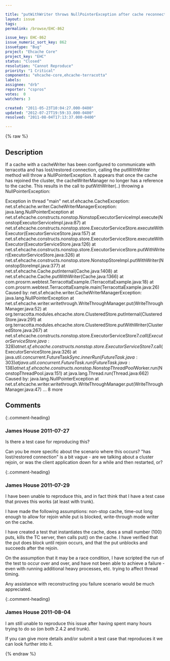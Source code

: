 ```yaml
---

title: "putWithWriter throws NullPointerException after cache reconnects with terracotta server"
layout: issue
tags: 
permalink: /browse/EHC-862

issue_key: EHC-862
issue_numeric_sort_key: 862
issuetype: "Bug"
project: "Ehcache Core"
project_key: "EHC"
status: "Closed"
resolution: "Cannot Reproduce"
priority: "1 Critical"
components: "ehcache-core,ehcache-terracotta"
labels: 
assignee: "drb"
reporter: "cspros"
votes:  0
watchers: 3

created: "2011-05-23T10:04:27.000-0400"
updated: "2012-07-27T19:59:33.000-0400"
resolved: "2011-08-04T17:13:37.000-0400"

---
```




{% raw %}



## Description

<div markdown="1" class="description">

If a cache with a cacheWriter has been configured to communicate with terracotta and has lost/restored connection, calling the putWithWriter method will throw a NullPointerException. It appears that once the cache has rejoined the cluster, the cacheWriterManager no longer has a reference to the cache. This results in the call to putWithWriter(..) throwing a NullPointerException:

Exception in thread "main" net.sf.ehcache.CacheException: net.sf.ehcache.writer.CacheWriterManagerException: java.lang.NullPointerException
	at net.sf.ehcache.constructs.nonstop.NonstopExecutorServiceImpl.execute(NonstopExecutorServiceImpl.java:87)
	at net.sf.ehcache.constructs.nonstop.store.ExecutorServiceStore.executeWithExecutor(ExecutorServiceStore.java:157)
	at net.sf.ehcache.constructs.nonstop.store.ExecutorServiceStore.executeWithExecutor(ExecutorServiceStore.java:126)
	at net.sf.ehcache.constructs.nonstop.store.ExecutorServiceStore.putWithWriter(ExecutorServiceStore.java:326)
	at net.sf.ehcache.constructs.nonstop.store.NonstopStoreImpl.putWithWriter(NonstopStoreImpl.java:377)
	at net.sf.ehcache.Cache.putInternal(Cache.java:1408)
	at net.sf.ehcache.Cache.putWithWriter(Cache.java:1366)
	at com.prosrm.webtest.TerracottaExample.<init>(TerracottaExample.java:18)
	at com.prosrm.webtest.TerracottaExample.main(TerracottaExample.java:26)
Caused by: net.sf.ehcache.writer.CacheWriterManagerException: java.lang.NullPointerException
	at net.sf.ehcache.writer.writethrough.WriteThroughManager.put(WriteThroughManager.java:52)
	at org.terracotta.modules.ehcache.store.ClusteredStore.putInternal(ClusteredStore.java:291)
	at org.terracotta.modules.ehcache.store.ClusteredStore.putWithWriter(ClusteredStore.java:267)
	at net.sf.ehcache.constructs.nonstop.store.ExecutorServiceStore$7.call(ExecutorServiceStore.java:328)
	at net.sf.ehcache.constructs.nonstop.store.ExecutorServiceStore$7.call(ExecutorServiceStore.java:326)
	at java.util.concurrent.FutureTask$Sync.innerRun(FutureTask.java:303)
	at java.util.concurrent.FutureTask.run(FutureTask.java:138)
	at net.sf.ehcache.constructs.nonstop.NonstopThreadPool$Worker.run(NonstopThreadPool.java:151)
	at java.lang.Thread.run(Thread.java:662)
Caused by: java.lang.NullPointerException
	at net.sf.ehcache.writer.writethrough.WriteThroughManager.put(WriteThroughManager.java:47)
	... 8 more


</div>

## Comments


{:.comment-heading}
### **James House** <span class="date">2011-07-27</span>

<div markdown="1" class="comment">

Is there a test case for reproducing this?

Can you be more specific about the scenario where this occurs?  "has lost/restored connection" is a bit vague - are we talking about a cluster rejoin, or was the client application down for a while and then restarted, or?


</div>


{:.comment-heading}
### **James House** <span class="date">2011-07-29</span>

<div markdown="1" class="comment">

I have been unable to reproduce this, and in fact think that I have a test case that proves this works (at least with trunk).

I have made the following assumptions:  non-stop cache, time-out long enough to allow for rejoin while put is blocked, write-through mode writer on the cache.

I have created a test that instantiates the cache, does a small number (100) puts, kills the TC server, then calls put() on the cache.  I have verified that the put does block until rejoin occurs, and that the put unblocks and succeeds after the rejoin.

On the assumption that it may be a race condition, I have scripted the run of the test to occur over and over, and have not been able to achieve a failure - even with running additional heavy processes, etc. trying to affect thread timing.

Any assistance with reconstructing you failure scenario would be much appreciated.



</div>


{:.comment-heading}
### **James House** <span class="date">2011-08-04</span>

<div markdown="1" class="comment">

I am still unable to reproduce this issue after having spent many hours trying to do so (on both 2.4.2 and trunk).

If you can give more details and/or submit a test case that reproduces it we can look further into it.


</div>



{% endraw %}
